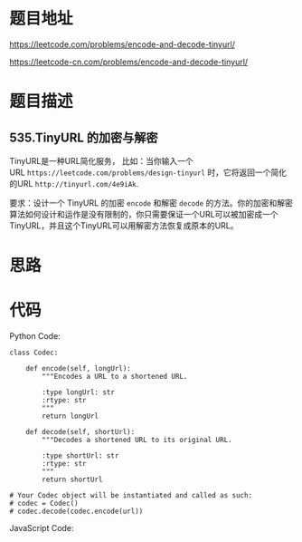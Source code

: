 # 题目地址
https://leetcode.com/problems/encode-and-decode-tinyurl/

https://leetcode-cn.com/problems/encode-and-decode-tinyurl/
# 题目描述
## 535.TinyURL 的加密与解密
<p>TinyURL是一种URL简化服务， 比如：当你输入一个URL&nbsp;<code>https://leetcode.com/problems/design-tinyurl</code>&nbsp;时，它将返回一个简化的URL&nbsp;<code>http://tinyurl.com/4e9iAk</code>.</p>

<p>要求：设计一个 TinyURL 的加密&nbsp;<code>encode</code>&nbsp;和解密&nbsp;<code>decode</code>&nbsp;的方法。你的加密和解密算法如何设计和运作是没有限制的，你只需要保证一个URL可以被加密成一个TinyURL，并且这个TinyURL可以用解密方法恢复成原本的URL。</p>

# 思路

# 代码
Python Code:

```
class Codec:

    def encode(self, longUrl):
        """Encodes a URL to a shortened URL.
        
        :type longUrl: str
        :rtype: str
        """
        return longUrl

    def decode(self, shortUrl):
        """Decodes a shortened URL to its original URL.
        
        :type shortUrl: str
        :rtype: str
        """
        return shortUrl

# Your Codec object will be instantiated and called as such:
# codec = Codec()
# codec.decode(codec.encode(url))
```
JavaScript Code:

```

```
